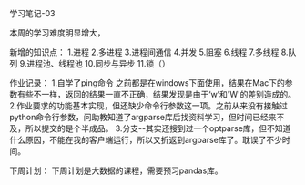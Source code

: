 学习笔记-03

本周的学习难度明显增大，

新增的知识点：
1.进程
2.多进程
3.进程间通信
4.并发
5.阻塞
6.线程
7.多线程
8.队列
9.进程池、线程池
10.同步与异步
11.锁（）


作业记录：
1.自学了ping命令 之前都是在windows下面使用，结果在Mac下的参数有些不一样，返回的结果一直不正确，结果发现是由于‘w’和'W'的差别造成的。
2.作业要求的功能基本实现，但还缺少命令行参数这一项。之前从来没有接触过python命令行参数，问助教知道了argparse库后找资料学习，但时间已经来不及，所以提交的是个半成品。
3.分支--其实还搜到过一个optparse库，但不知道什么原因，不能在我的客户端运行，所以又折返到argparse库了。耽误了不少时间。

下周计划：
下周计划是大数据的课程，需要预习pandas库。